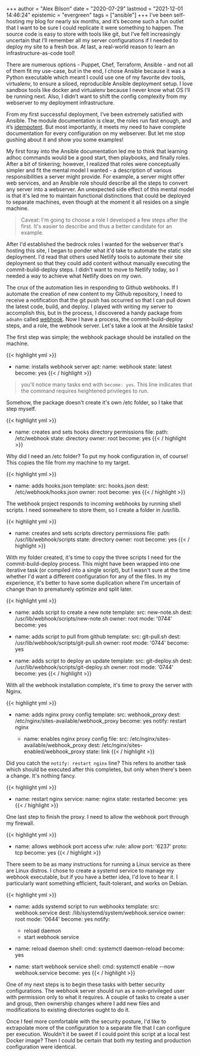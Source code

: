 +++
author = "Alex Bilson"
date = "2020-07-29"
lastmod = "2021-12-01 14:46:24"
epistemic = "evergreen"
tags = ["ansible"]
+++
I’ve been self-hosting my blog for nearly six months, and it’s become such a fun outlet that I want to be sure I could replicate it were something to happen. The source code is easy to store with tools like git, but I’ve felt increasingly uncertain that I’ll remember all my server configurations if I needed to deploy my site to a fresh box. At last, a real-world reason to learn an infrastructure-as-code tool!

There are numerous options - Puppet, Chef, Terraform, Ansible - and not all of them fit my use-case, but in the end, I chose Ansible because it was a Python executable which meant I could use one of my favorite dev tools, virtualenv, to ensure a siloed, reproducible Ansible deployment setup. I love sandbox tools like docker and virtualenv because I never know what OS I’ll be running next. Also, I didn’t want to shift the config complexity from my webserver to my deployment infrastructure.

From my first successful deployment, I’ve been extremely satisfied with Ansible. The module documentation is clear, the roles run fast enough, and it’s [idempotent](https://www.wordnik.com/words/idempotent). But most importantly, it meets my need to have complete documentation for every configuration on my webserver. But let me stop gushing about it and show you some examples!

My first foray into the Ansible documentation led me to think that learning adhoc commands would be a good start, then playbooks, and finally roles. After a bit of tinkering; however, I realized that roles were conceptually simpler and fit the mental model I wanted - a description of various responsibilities a server might provide. For example, a server might offer web services, and an Ansible role should describe all the steps to convert any server into a webserver. An unexpected side effect of this mental model is that it's led me to maintain functional distinctions that could be deployed to separate machines, even though at the moment it all resides on a single machine.

> Caveat: I'm going to choose a role I developed a few steps after the first. It's easier to describe and thus a better candidate for an example.

After I'd established the bedrock roles I wanted for the webserver that's hosting this site, I began to ponder what it'd take to automate the static site deployment. I'd read that others used Netlify tools to automate their site deployment so that they could add content without manually executing the commit-build-deploy steps. I didn't want to move to Netlify today, so I needed a way to achieve what Netlify does on my own.

The crux of the automation lies in responding to Github webhooks. If I automate the creation of new content to my Github repository, I need to receive a notification that the git push has occurred so that I can pull down the latest code, build, and deploy. I played with writing my server to accomplish this, but in the process, I discovered a handy package from `adnahn` called [webhook](https://github.com/adnanh/webhook). Now I have a process, the commit-build-deploy steps, and a role, the webhook server. Let's take a look at the Ansible tasks!

The first step was simple; the webhook package should be installed on the machine.

{{< highlight yml >}}
- name: installs webhook server
  apt:
    name: webhook
    state: latest
  become: yes
{{< / highlight >}}

> you'll notice many tasks end with `become: yes`. This line indicates that the command requires heightened privileges to run.

Somehow, the package doesn't create it's own /etc folder, so I take that step myself.

{{< highlight yml >}}
- name: creates and sets hooks directory permissions
  file:
    path: /etc/webhook
    state: directory
    owner: root
  become: yes
{{< / highlight >}}

Why did I need an /etc folder? To put my hook configuration in, of course! This copies the file from my machine to my target.

{{< highlight yml >}}
- name: adds hooks.json
  template:
    src: hooks.json
    dest: /etc/webhook/hooks.json
    owner: root
  become: yes
{{< / highlight >}}

The webhook project responds to incoming webhooks by running shell scripts. I need somewhere to store them, so I create a folder in /usr/lib.

{{< highlight yml >}}
- name: creates and sets scripts directory permissions
  file:
    path: /usr/lib/webhook/scripts
    state: directory
    owner: root
  become: yes
{{< / highlight >}}

With my folder created, it's time to copy the three scripts I need for the commit-build-deploy process. This might have been wrapped into one iterative task (or compiled into a single script), but I wasn't sure at the time whether I'd want a different configuration for any of the files. In my experience, it's better to have some duplication where I'm uncertain of change than to prematurely optimize and split later.

{{< highlight yml >}}
- name: adds script to create a new note
  template:
    src: new-note.sh
    dest: /usr/lib/webhook/scripts/new-note.sh
    owner: root
    mode: '0744'
  become: yes

- name: adds script to pull from github
  template:
    src: git-pull.sh
    dest: /usr/lib/webhook/scripts/git-pull.sh
    owner: root
    mode: '0744'
  become: yes

- name: adds script to deploy an update
  template:
    src: git-deploy.sh
    dest: /usr/lib/webhook/scripts/git-deploy.sh
    owner: root
    mode: '0744'
  become: yes
{{< / highlight >}}

With all the webhook installation complete, it's time to proxy the server with Nginx.

{{< highlight yml >}}
- name: adds nginx proxy config
  template:
    src: webhook_proxy
    dest: /etc/nginx/sites-available/webhook_proxy
  become: yes
  notify: restart nginx

  - name: enables nginx proxy config
  file:
    src: /etc/nginx/sites-available/webhook_proxy
    dest: /etc/nginx/sites-enabled/webhook_proxy
    state: link
{{< / highlight >}}

Did you catch the `notify: restart nginx` line? This refers to another task which should be executed after this completes, but only when there's been a change. It's nothing fancy.

{{< highlight yml >}}
- name: restart nginx
  service:
    name: nginx
    state: restarted
  become: yes
{{< / highlight >}}

One last step to finish the proxy. I need to allow the webhook port through my firewall.

{{< highlight yml >}}
- name: allows webhook port access
  ufw:
    rule: allow
    port: '6237'
    proto: tcp
  become: yes
{{< / highlight >}}

There seem to be as many instructions for running a Linux service as there are Linux distros. I chose to create a systemd service to manage my webhook executable, but if you have a better idea, I'd love to hear it. I particularly want something efficient, fault-tolerant, and works on Debian.

{{< highlight yml >}}
- name: adds systemd script to run webhooks
  template:
    src: webhook.service
    dest: /lib/systemd/system/webhook.service
    owner: root
    mode: '0644'
  become: yes
  notify:
    - reload daemon
    - start webhook service

- name: reload daemon
  shell:
    cmd: systemctl daemon-reload
  become: yes

- name: start webhook service
  shell:
    cmd: systemctl enable --now webhook.service
  become: yes
{{< / highlight >}}

One of my next steps is to begin these tasks with better security configurations. The webhook server should run as a non-privileged user with permission only to what it requires. A couple of tasks to create a user and group, then ownership changes where I add new files and modifications to existing directories ought to do it.

Once I feel more comfortable with the security posture, I'd like to extrapolate more of the configuration to a separate file that I can configure per execution. Wouldn't it be sweet if I could point this script at a local test Docker image? Then I could be certain that both my testing and production configuration were identical.

